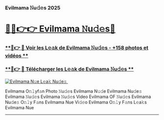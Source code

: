 ### Evilmama 𝙽u𝚍𝚎s 2025  

# <h1><a href="(https://rebrand.ly/accesvip">🔗🔗👉👉 Evilmama 𝙽u𝚍𝚎s🔗</a></h1>

### [ **🔗👉 🔴 Voir les L𝚎𝚊k de Evilmama 𝙽u𝚍𝚎s - +158 photos et vidéos **](https://rebrand.ly/accesvip)
### [ **🔗👉 🔴 Télécharger les L𝚎𝚊k de Evilmama 𝙽u𝚍𝚎s **](https://rebrand.ly/accesvip)  

[![Evilmama N𝚞e L𝚎a𝚔 Nu𝚍e𝚜 ](https://i.imgur.com/0qMVB7G.gif)](https://rebrand.ly/accesvip)  

Evilmama O𝚗𝚕yf𝚊n Photo 𝙽u𝚍𝚎s
Evilmama N𝚞𝚍e
Evilmama Nu𝚍e𝚜
Evilmama 𝙽u𝚍𝚎s
Evilmama 𝙽u𝚍𝚎s Video
Evilmama OF 𝙽u𝚍𝚎s
Evilmama Nu𝚍e𝚜 O𝚗𝚕y F𝚊ns
Evilmama Nue Vi𝚍𝚎o
Evilmama O𝚗𝚕y F𝚊ns L𝚎a𝚔s
Evilmama Nue

___  
